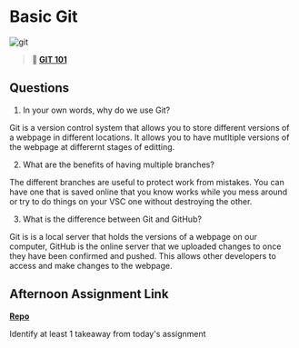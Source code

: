 # Basic Git

![git](https://git-scm.com/images/branching-illustration@2x.png)

> **📖 [GIT 101](https://codeworksacademy.com/fs-student-guide/resources/wk1/01-GIT)**

## Questions

1. In your own words, why do we use Git?

Git is a version control system that allows you to store different versions of a webpage in different locations. It allows you to have mutltiple versions of the webpage at differernt stages of editting.

2. What are the benefits of having multiple branches?

The different branches are useful to protect work from mistakes. You can have one that is saved online that you know works while you mess around or try to do things on your VSC one without destroying the other. 

3. What is the difference between Git and GitHub?

Git is is a local server that holds the versions of a webpage on our computer, GitHub is the online server that we uploaded changes to once they have been confirmed and pushed. This allows other developers to access and make changes to the webpage.

## Afternoon Assignment Link

**[Repo](https://github.com/IsaacDuff/fs-journal)**

Identify at least 1 takeaway from today's assignment
